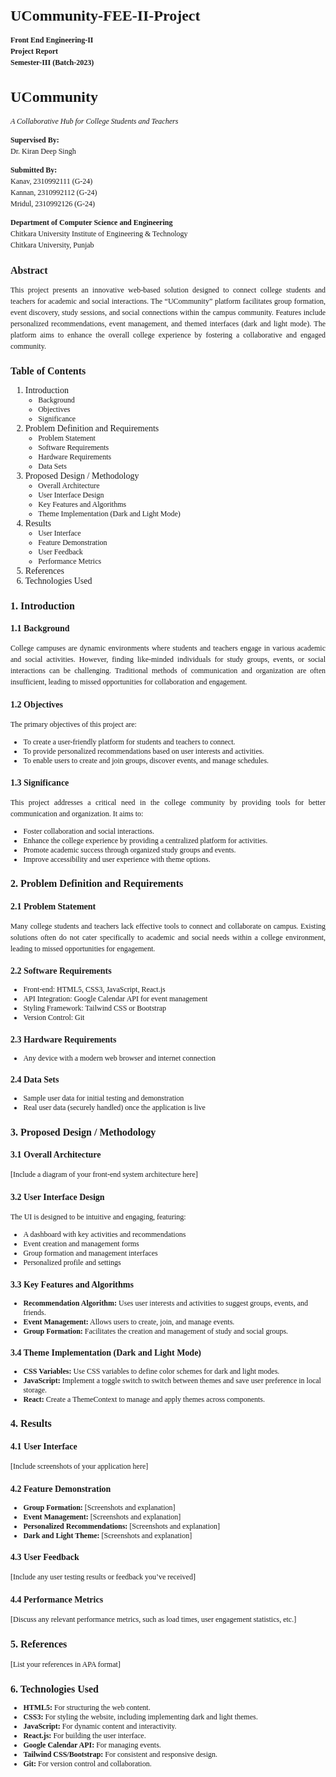 <!DOCTYPE html>
<html lang="en">
<head>
    <meta charset="UTF-8">
    <meta name="viewport" content="width=device-width, initial-scale=1.0">
    <title>UCommunity-FEE-II-Project README</title>
    <style>
        body {
            font-family: 'Times New Roman', serif;
        }
        h1 {
            font-size: 24px;
            font-weight: bold;
        }
        h2 {
            font-size: 16px;
            font-weight: bold;
        }
        h3 {
            font-size: 14px;
            font-weight: bold;
        }
        p {
            font-size: 12px;
            text-align: justify;
            line-height: 1.5;
        }
        ul {
            font-size: 12px;
        }
    </style>
</head>
<body>

<h1>UCommunity-FEE-II-Project</h1>

<p><strong>Front End Engineering-II</strong><br>
<strong>Project Report</strong><br>
<strong>Semester-III (Batch-2023)</strong></p>

<h1>UCommunity</h1>
<p><i>A Collaborative Hub for College Students and Teachers</i></p>

<p><strong>Supervised By:</strong><br>
Dr. Kiran Deep Singh</p>

<p><strong>Submitted By:</strong><br>
Kanav, 2310992111 (G-24)<br>
Kannan, 2310992112 (G-24)<br>
Mridul, 2310992126 (G-24)</p>

<p><strong>Department of Computer Science and Engineering</strong><br>
Chitkara University Institute of Engineering & Technology<br>
Chitkara University, Punjab</p>

<h2>Abstract</h2>
<p>This project presents an innovative web-based solution designed to connect college students and teachers for academic and social interactions. The “UCommunity” platform facilitates group formation, event discovery, study sessions, and social connections within the campus community. Features include personalized recommendations, event management, and themed interfaces (dark and light mode). The platform aims to enhance the overall college experience by fostering a collaborative and engaged community.</p>

<h2>Table of Contents</h2>
<ol>
    <li>Introduction
        <ul>
            <li>Background</li>
            <li>Objectives</li>
            <li>Significance</li>
        </ul>
    </li>
    <li>Problem Definition and Requirements
        <ul>
            <li>Problem Statement</li>
            <li>Software Requirements</li>
            <li>Hardware Requirements</li>
            <li>Data Sets</li>
        </ul>
    </li>
    <li>Proposed Design / Methodology
        <ul>
            <li>Overall Architecture</li>
            <li>User Interface Design</li>
            <li>Key Features and Algorithms</li>
            <li>Theme Implementation (Dark and Light Mode)</li>
        </ul>
    </li>
    <li>Results
        <ul>
            <li>User Interface</li>
            <li>Feature Demonstration</li>
            <li>User Feedback</li>
            <li>Performance Metrics</li>
        </ul>
    </li>
    <li>References</li>
    <li>Technologies Used</li>
</ol>

<h2>1. Introduction</h2>

<h3>1.1 Background</h3>
<p>College campuses are dynamic environments where students and teachers engage in various academic and social activities. However, finding like-minded individuals for study groups, events, or social interactions can be challenging. Traditional methods of communication and organization are often insufficient, leading to missed opportunities for collaboration and engagement.</p>

<h3>1.2 Objectives</h3>
<p>The primary objectives of this project are:</p>
<ul>
    <li>To create a user-friendly platform for students and teachers to connect.</li>
    <li>To provide personalized recommendations based on user interests and activities.</li>
    <li>To enable users to create and join groups, discover events, and manage schedules.</li>
</ul>

<h3>1.3 Significance</h3>
<p>This project addresses a critical need in the college community by providing tools for better communication and organization. It aims to:</p>
<ul>
    <li>Foster collaboration and social interactions.</li>
    <li>Enhance the college experience by providing a centralized platform for activities.</li>
    <li>Promote academic success through organized study groups and events.</li>
    <li>Improve accessibility and user experience with theme options.</li>
</ul>

<h2>2. Problem Definition and Requirements</h2>

<h3>2.1 Problem Statement</h3>
<p>Many college students and teachers lack effective tools to connect and collaborate on campus. Existing solutions often do not cater specifically to academic and social needs within a college environment, leading to missed opportunities for engagement.</p>

<h3>2.2 Software Requirements</h3>
<ul>
    <li>Front-end: HTML5, CSS3, JavaScript, React.js</li>
    <li>API Integration: Google Calendar API for event management</li>
    <li>Styling Framework: Tailwind CSS or Bootstrap</li>
    <li>Version Control: Git</li>
</ul>

<h3>2.3 Hardware Requirements</h3>
<ul>
    <li>Any device with a modern web browser and internet connection</li>
</ul>

<h3>2.4 Data Sets</h3>
<ul>
    <li>Sample user data for initial testing and demonstration</li>
    <li>Real user data (securely handled) once the application is live</li>
</ul>

<h2>3. Proposed Design / Methodology</h2>

<h3>3.1 Overall Architecture</h3>
<p>[Include a diagram of your front-end system architecture here]</p>

<h3>3.2 User Interface Design</h3>
<p>The UI is designed to be intuitive and engaging, featuring:</p>
<ul>
    <li>A dashboard with key activities and recommendations</li>
    <li>Event creation and management forms</li>
    <li>Group formation and management interfaces</li>
    <li>Personalized profile and settings</li>
</ul>

<h3>3.3 Key Features and Algorithms</h3>
<ul>
    <li><strong>Recommendation Algorithm:</strong> Uses user interests and activities to suggest groups, events, and friends.</li>
    <li><strong>Event Management:</strong> Allows users to create, join, and manage events.</li>
    <li><strong>Group Formation:</strong> Facilitates the creation and management of study and social groups.</li>
</ul>

<h3>3.4 Theme Implementation (Dark and Light Mode)</h3>
<ul>
    <li><strong>CSS Variables:</strong> Use CSS variables to define color schemes for dark and light modes.</li>
    <li><strong>JavaScript:</strong> Implement a toggle switch to switch between themes and save user preference in local storage.</li>
    <li><strong>React:</strong> Create a ThemeContext to manage and apply themes across components.</li>
</ul>

<h2>4. Results</h2>

<h3>4.1 User Interface</h3>
<p>[Include screenshots of your application here]</p>

<h3>4.2 Feature Demonstration</h3>
<ul>
    <li><strong>Group Formation:</strong> [Screenshots and explanation]</li>
    <li><strong>Event Management:</strong> [Screenshots and explanation]</li>
    <li><strong>Personalized Recommendations:</strong> [Screenshots and explanation]</li>
    <li><strong>Dark and Light Theme:</strong> [Screenshots and explanation]</li>
</ul>

<h3>4.3 User Feedback</h3>
<p>[Include any user testing results or feedback you’ve received]</p>

<h3>4.4 Performance Metrics</h3>
<p>[Discuss any relevant performance metrics, such as load times, user engagement statistics, etc.]</p>

<h2>5. References</h2>
<p>[List your references in APA format]</p>

<h2>6. Technologies Used</h2>
<ul>
    <li><strong>HTML5:</strong> For structuring the web content.</li>
    <li><strong>CSS3:</strong> For styling the website, including implementing dark and light themes.</li>
    <li><strong>JavaScript:</strong> For dynamic content and interactivity.</li>
    <li><strong>React.js:</strong> For building the user interface.</li>
    <li><strong>Google Calendar API:</strong> For managing events.</li>
    <li><strong>Tailwind CSS/Bootstrap:</strong> For consistent and responsive design.</li>
    <li><strong>Git:</strong> For version control and collaboration.</li>
</ul>

</body>
</html>
